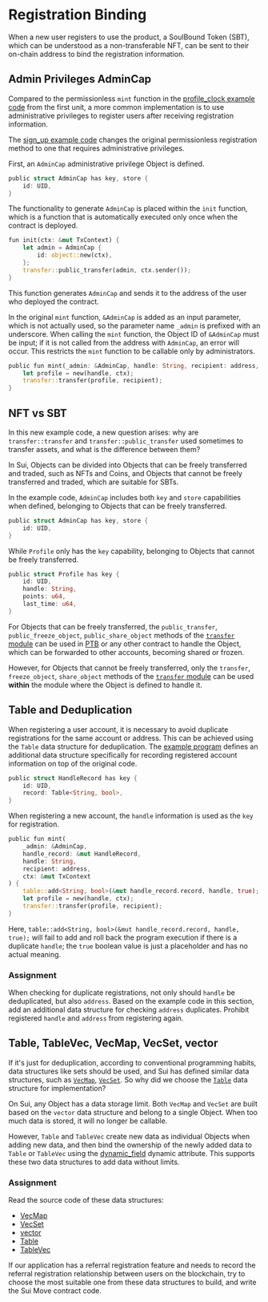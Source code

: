 # Registration Binding

When a new user registers to use the product, a SoulBound Token (SBT), which can be understood as a non-transferable NFT, can be sent to their on-chain address to bind the registration information.

## Admin Privileges AdminCap
Compared to the permissionless `mint` function in the [profile_clock example code](../../unit-1/example_projects/profile_clock/) from the first unit, a more common implementation is to use administrative privileges to register users after receiving registration information.

The [sign_up example code](../example_projects/sign_up/sources/sign_up.move) changes the original permissionless registration method to one that requires administrative privileges.

First, an `AdminCap` administrative privilege Object is defined.
```rust
public struct AdminCap has key, store {
    id: UID,
}
```

The functionality to generate `AdminCap` is placed within the `init` function, which is a function that is automatically executed only once when the contract is deployed.

```rust
fun init(ctx: &mut TxContext) {
    let admin = AdminCap {
        id: object::new(ctx),
    };
    transfer::public_transfer(admin, ctx.sender());
}
```

This function generates `AdminCap` and sends it to the address of the user who deployed the contract.

In the original `mint` function, `&AdminCap` is added as an input parameter, which is not actually used, so the parameter name `_admin` is prefixed with an underscore. When calling the `mint` function, the Object ID of `&AdminCap` must be input; if it is not called from the address with `AdminCap`, an error will occur. This restricts the `mint` function to be callable only by administrators.
```rust
public fun mint(_admin: &AdminCap, handle: String, recipient: address, ctx: &mut TxContext) {
    let profile = new(handle, ctx);
    transfer::transfer(profile, recipient);
}
```

## NFT vs SBT

In this new example code, a new question arises: why are `transfer::transfer` and `transfer::public_transfer` used sometimes to transfer assets, and what is the difference between them?

In Sui, Objects can be divided into Objects that can be freely transferred and traded, such as NFTs and Coins, and Objects that cannot be freely transferred and traded, which are suitable for SBTs.

In the example code, `AdminCap` includes both `key` and `store` capabilities when defined, belonging to Objects that can be freely transferred.
```rust
public struct AdminCap has key, store {
    id: UID,
}
```
While `Profile` only has the `key` capability, belonging to Objects that cannot be freely transferred.
```rust
public struct Profile has key {
    id: UID,
    handle: String,
    points: u64,
    last_time: u64,
}
```

For Objects that can be freely transferred, the `public_transfer`, `public_freeze_object`, `public_share_object` methods of the [`transfer` module](https://github.com/MystenLabs/sui/blob/main/crates/sui-framework/packages/sui-framework/sources/transfer.move) can be used in [PTB](../../unit-2/lessons/2_调用合约.md#可编程交易块-ptbprogrammable-transaction-blocks) or any other contract to handle the Object, which can be forwarded to other accounts, becoming shared or frozen.

However, for Objects that cannot be freely transferred, only the `transfer`, `freeze_object`, `share_object` methods of the [`transfer` module](https://github.com/MystenLabs/sui/blob/main/crates/sui-framework/packages/sui-framework/sources/transfer.move) can be used **within** the module where the Object is defined to handle it.

## Table and Deduplication

When registering a user account, it is necessary to avoid duplicate registrations for the same account or address. This can be achieved using the `Table` data structure for deduplication.
The [example program](../example_projects/sign_up_table/sources/sign_up_table.move) defines an additional data structure specifically for recording registered account information on top of the original code.
```rust
public struct HandleRecord has key {
    id: UID,
    record: Table<String, bool>,
}
```
When registering a new account, the `handle` information is used as the `key` for registration.
```rust
public fun mint(
    _admin: &AdminCap, 
    handle_record: &mut HandleRecord, 
    handle: String, 
    recipient: address, 
    ctx: &mut TxContext
) {
    table::add<String, bool>(&mut handle_record.record, handle, true);
    let profile = new(handle, ctx);
    transfer::transfer(profile, recipient);
}
```
Here, `table::add<String, bool>(&mut handle_record.record, handle, true);` will fail to add and roll back the program execution if there is a duplicate `handle`; the `true` boolean value is just a placeholder and has no actual meaning.

### Assignment

When checking for duplicate registrations, not only should `handle` be deduplicated, but also `address`. Based on the example code in this section, add an additional data structure for checking `address` duplicates. Prohibit registered `handle` and `address` from registering again.

## Table, TableVec, VecMap, VecSet, vector

If it's just for deduplication, according to conventional programming habits, data structures like sets should be used, and Sui has defined similar data structures, such as [`VecMap`](https://github.com/MystenLabs/sui/blob/main/crates/sui-framework/packages/sui-framework/sources/vec_map.move), [`VecSet`](https://github.com/MystenLabs/sui/blob/main/crates/sui-framework/packages/sui-framework/sources/vec_set.move). So why did we choose the [`Table`](https://github.com/MystenLabs/sui/blob/main/crates/sui-framework/packages/sui-framework/sources/table.move) data structure for implementation?

On Sui, any Object has a data storage limit. Both `VecMap` and `VecSet` are built based on the `vector` data structure and belong to a single Object. When too much data is stored, it will no longer be callable.

However, `Table` and `TableVec` create new data as individual Objects when adding new data, and then bind the ownership of the newly added data to `Table` or `TableVec` using the [dynamic_field](https://github.com/MystenLabs/sui/blob/main/crates/sui-framework/packages/sui-framework/sources/dynamic_field.move) dynamic attribute. This supports these two data structures to add data without limits.

### Assignment

Read the source code of these data structures:
- [VecMap](https://github.com/MystenLabs/sui/blob/main/crates/sui-framework/packages/sui-framework/sources/vec_map.move) 
- [VecSet](https://github.com/MystenLabs/sui/blob/main/crates/sui-framework/packages/sui-framework/sources/vec_set.move) 
- [vector](https://github.com/MystenLabs/sui/blob/main/crates/sui-framework/packages/move-stdlib/sources/vector.move) 
- [Table](https://github.com/MystenLabs/sui/blob/main/crates/sui-framework/packages/sui-framework/sources/table.move) 
- [TableVec](https://github.com/MystenLabs/sui/blob/main/crates/sui-framework/packages/sui-framework/sources/table_vec.move) 

If our application has a referral registration feature and needs to record the referral registration relationship between users on the blockchain, try to choose the most suitable one from these data structures to build, and write the Sui Move contract code.
